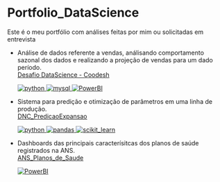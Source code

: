 # Portfolio_DataScience
Este é o meu portfólio com análises feitas por mim ou solicitadas em entrevista

* Análise de dados referente a vendas, análisando comportamento sazonal dos dados e realizando a projeção de vendas para um dado período.<br>
[Desafio DataScience - Coodesh](https://github.com/EZanghi/Portfolio_DataScience/tree/main/Challenge_Analise_Vendas)<br>
  
  <a href="https://www.python.org" target="_blank" rel="noreferrer"> <img src="https://img.shields.io/badge/Python-3776AB.svg?style=for-the-badge&logo=Python&logoColor=white" alt="python" /> </a>
  <a href="https://www.mysql.com/" target="_blank" rel="noreferrer"> <img src="https://img.shields.io/badge/MySQL-4479A1.svg?style=for-the-badge&logo=MySQL&logoColor=white" alt="mysql" /> </a> 
  <a href="https://powerbi.microsoft.com/pt-br/" target="_blank" rel="noreferrer"> <img src="https://img.shields.io/badge/Power%20BI-F2C811.svg?style=for-the-badge&logo=Power-BI&logoColor=black" alt="PowerBI"/> </a> 



* Sistema para predição e otimização de parâmetros em uma linha de produção.<br>
[DNC_PredicaoExpansao](https://github.com/EZanghi/Portfolio_DataScience/tree/main/DNC_PredicaoExpansao)<br>

  <a href="https://www.python.org" target="_blank" rel="noreferrer"> <img src="https://img.shields.io/badge/Python-3776AB.svg?style=for-the-badge&logo=Python&logoColor=white" alt="python" /> </a>
  <a href="https://pandas.pydata.org/" target="_blank" rel="noreferrer"> <img src="https://img.shields.io/badge/pandas-150458.svg?style=for-the-badge&logo=pandas&logoColor=white" alt="pandas" /> </a> 
  <a href="https://scikit-learn.org/" target="_blank" rel="noreferrer"> <img src="https://img.shields.io/badge/scikitlearn-F7931E.svg?style=for-the-badge&logo=scikit-learn&logoColor=white" alt="scikit_learn"/> </a> 

* Dashboards das principais caracterísitcas dos planos de saúde registrados na ANS.<br>
[ANS_Planos_de_Saude](https://github.com/EZanghi/Portfolio_DataScience/tree/main/ANS_Planos_de_Saude)<br>

  <a href="https://powerbi.microsoft.com/pt-br/" target="_blank" rel="noreferrer"> <img src="https://img.shields.io/badge/Power%20BI-F2C811.svg?style=for-the-badge&logo=Power-BI&logoColor=black" alt="PowerBI"/> </a> 

